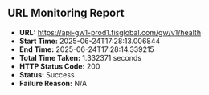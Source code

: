 ## URL Monitoring Report

- **URL:** https://api-gw1-prod1.fisglobal.com/gw/v1/health
- **Start Time:** 2025-06-24T17:28:13.006844
- **End Time:** 2025-06-24T17:28:14.339215
- **Total Time Taken:** 1.332371 seconds
- **HTTP Status Code:** 200
- **Status:** Success
- **Failure Reason:** N/A

